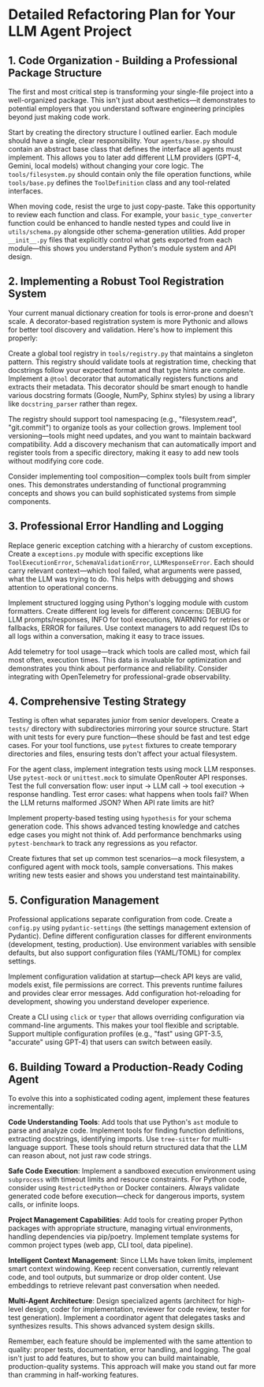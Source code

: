 # Detailed Refactoring Plan for Your LLM Agent Project

## 1. Code Organization - Building a Professional Package Structure

The first and most critical step is transforming your single-file project into a well-organized package.
This isn't just about aesthetics—it demonstrates to potential employers that you understand software engineering principles beyond just making code work.

Start by creating the directory structure I outlined earlier.
Each module should have a single, clear responsibility.
Your `agents/base.py` should contain an abstract base class that defines the interface all agents must implement.
This allows you to later add different LLM providers (GPT-4, Gemini, local models) without changing your core logic.
The `tools/filesystem.py` should contain only the file operation functions, while `tools/base.py` defines the `ToolDefinition` class and any tool-related interfaces.

When moving code, resist the urge to just copy-paste.
Take this opportunity to review each function and class.
For example, your `basic_type_converter` function could be enhanced to handle nested types and could live in `utils/schema.py` alongside other schema-generation utilities.
Add proper `__init__.py` files that explicitly control what gets exported from each module—this shows you understand Python's module system and API design.

## 2. Implementing a Robust Tool Registration System

Your current manual dictionary creation for tools is error-prone and doesn't scale.
A decorator-based registration system is more Pythonic and allows for better tool discovery and validation.
Here's how to implement this properly:

Create a global tool registry in `tools/registry.py` that maintains a singleton pattern.
This registry should validate tools at registration time, checking that docstrings follow your expected format and that type hints are complete.
Implement a `@tool` decorator that automatically registers functions and extracts their metadata.
This decorator should be smart enough to handle various docstring formats (Google, NumPy, Sphinx styles) by using a library like `docstring_parser` rather than regex.

The registry should support tool namespacing (e.g., "filesystem.read", "git.commit") to organize tools as your collection grows.
Implement tool versioning—tools might need updates, and you want to maintain backward compatibility.
Add a discovery mechanism that can automatically import and register tools from a specific directory, making it easy to add new tools without modifying core code.

Consider implementing tool composition—complex tools built from simpler ones.
This demonstrates understanding of functional programming concepts and shows you can build sophisticated systems from simple components.

## 3. Professional Error Handling and Logging

Replace generic exception catching with a hierarchy of custom exceptions.
Create a `exceptions.py` module with specific exceptions like `ToolExecutionError`, `SchemaValidationError`, `LLMResponseError`.
Each should carry relevant context—which tool failed, what arguments were passed, what the LLM was trying to do.
This helps with debugging and shows attention to operational concerns.

Implement structured logging using Python's logging module with custom formatters.
Create different log levels for different concerns: DEBUG for LLM prompts/responses, INFO for tool executions, WARNING for retries or fallbacks, ERROR for failures.
Use context managers to add request IDs to all logs within a conversation, making it easy to trace issues.

Add telemetry for tool usage—track which tools are called most, which fail most often, execution times.
This data is invaluable for optimization and demonstrates you think about performance and reliability.
Consider integrating with OpenTelemetry for professional-grade observability.

## 4. Comprehensive Testing Strategy

Testing is often what separates junior from senior developers.
Create a `tests/` directory with subdirectories mirroring your source structure.
Start with unit tests for every pure function—these should be fast and test edge cases.
For your tool functions, use `pytest` fixtures to create temporary directories and files, ensuring tests don't affect your actual filesystem.

For the agent class, implement integration tests using mock LLM responses.
Use `pytest-mock` or `unittest.mock` to simulate OpenRouter API responses.
Test the full conversation flow: user input → LLM call → tool execution → response handling.
Test error cases: what happens when tools fail?
When the LLM returns malformed JSON?
When API rate limits are hit?

Implement property-based testing using `hypothesis` for your schema generation code.
This shows advanced testing knowledge and catches edge cases you might not think of.
Add performance benchmarks using `pytest-benchmark` to track any regressions as you refactor.

Create fixtures that set up common test scenarios—a mock filesystem, a configured agent with mock tools, sample conversations.
This makes writing new tests easier and shows you understand test maintainability.

## 5. Configuration Management

Professional applications separate configuration from code.
Create a `config.py` using `pydantic-settings` (the settings management extension of Pydantic).
Define different configuration classes for different environments (development, testing, production).
Use environment variables with sensible defaults, but also support configuration files (YAML/TOML) for complex settings.

Implement configuration validation at startup—check API keys are valid, models exist, file permissions are correct.
This prevents runtime failures and provides clear error messages.
Add configuration hot-reloading for development, showing you understand developer experience.

Create a CLI using `click` or `typer` that allows overriding configuration via command-line arguments.
This makes your tool flexible and scriptable.
Support multiple configuration profiles (e.g., "fast" using GPT-3.5, "accurate" using GPT-4) that users can switch between easily.

## 6. Building Toward a Production-Ready Coding Agent

To evolve this into a sophisticated coding agent, implement these features incrementally:

**Code Understanding Tools**: Add tools that use Python's `ast` module to parse and analyze code. Implement tools for finding function definitions, extracting docstrings, identifying imports. Use `tree-sitter` for multi-language support. These tools should return structured data that the LLM can reason about, not just raw code strings.

**Safe Code Execution**: Implement a sandboxed execution environment using `subprocess` with timeout limits and resource constraints. For Python code, consider using `RestrictedPython` or Docker containers. Always validate generated code before execution—check for dangerous imports, system calls, or infinite loops.

**Project Management Capabilities**: Add tools for creating proper Python packages with appropriate structure, managing virtual environments, handling dependencies via pip/poetry. Implement template systems for common project types (web app, CLI tool, data pipeline).

**Intelligent Context Management**: Since LLMs have token limits, implement smart context windowing. Keep recent conversation, currently relevant code, and tool outputs, but summarize or drop older content. Use embeddings to retrieve relevant past conversation when needed.

**Multi-Agent Architecture**: Design specialized agents (architect for high-level design, coder for implementation, reviewer for code review, tester for test generation). Implement a coordinator agent that delegates tasks and synthesizes results. This shows advanced system design skills.

Remember, each feature should be implemented with the same attention to quality: proper tests, documentation, error handling, and logging. The goal isn't just to add features, but to show you can build maintainable, production-quality systems. This approach will make you stand out far more than cramming in half-working features.
